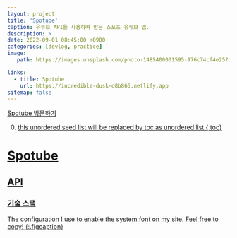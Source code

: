 ```yaml
---
layout: project
title: 'Spotube'
caption: 유튜브 API를 사용하여 만든 스포츠 유튜브 앱.
description: >
date: 2022-09-01 08:45:00 +0900
categories: [devlog, practice]    
image: 
   path: https://images.unsplash.com/photo-1485400031595-976c74cf4e25?ixlib=rb-4.0.3&ixid=MnwxMjA3fDB8MHxwaG90by1wYWdlfHx8fGVufDB8fHx8&auto=format&fit=crop&w=1740&q=80

links:
  - title: Spotube
    url: https://incredible-dusk-d8b866.netlify.app
sitemap: false
---
```


<a href="https://incredible-dusk-d8b866.netlify.app" target="_blank">Spotube 방문하기

0. this unordered seed list will be replaced by toc as unordered list 
{:toc}

# Spotube
## API

### 기술 스택

The configuration I use to enable the system font on my site. Feel free to copy!
{:.figcaption}